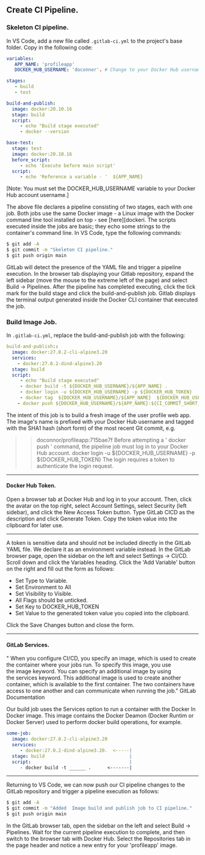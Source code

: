 ## Create CI Pipeline.

### Skeleton CI pipeline.
In VS Code, add a new file called `.gitlab-ci.yml` to the project's base folder. Copy in the following code:
~~~yaml
variables:
   APP_NAME: 'profileapp'
   DOCKER_HUB_USERNAME: 'doconnor'. # Change to your Docker Hub username

stages:
   - build
   - test

build-and-publish:
  image: docker:20.10.16
  stage: build
  script:
     - echo "Build stage executed"
     - docker --version

base-test:
  stage: test
  image: docker:20.10.16
  before_script:
     - echo 'Execute before main script'
  script: 
     - echo 'Reference a variable - '  ${APP_NAME}
~~~
[Note: You must set the DOCKER_HUB_USERNAME variable to your Docker Hub account username.]

The above file declares a pipeline consisting of two stages, each with one job. Both jobs use the same Docker image - a Linux image with the Docker command line tool installed on top - see [here][dockeri. The scripts executed inside the jobs are basic; they echo some strings to the container's command line. In VS Code, type the following commands:
~~~bash
$ git add -A
$ git commit -m "Skeleton CI pipeline."
$ git push origin main
~~~
GitLab will detect the presence of the YAML file and trigger a pipeline execution. In the browser tab displaying your Gitlab repository, expand the left sidebar (move the mouse to the extreme left of the page) and select Build -> Pipelines. After the pipeline has completed executing,  click the tick mark for the build stage and click the build-and-publish job. Gitlab displays the terminal output generated inside the Docker CLI container that executed the job.

### Build Image Job.

In `.gitlab-ci.yml`, replace the build-and-publish job with the following:
~~~yaml
build-and-publish::
  image: docker:27.0.2-cli-alpine3.20
  services:
    - docker:27.0.2-dind-alpine3.20
  stage: build
  script:
     - echo "Build stage executed"
     - docker build -t ${DOCKER_HUB_USERNAME}/${APP_NAME} .
     - docker login -u ${DOCKER_HUB_USERNAME} -p ${DOCKER_HUB_TOKEN}
     - docker tag  ${DOCKER_HUB_USERNAME}/${APP_NAME}  ${DOCKER_HUB_USERNAME}/${APP_NAME}:${CI_COMMIT_SHORT_SHA} 
    - docker push ${DOCKER_HUB_USERNAME}/${APP_NAME}:${CI_COMMIT_SHORT_SHA}
~~~
The intent of this job is to build a fresh image of the user profile web app. The image's name is prefixed with your Docker Hub username and tagged with the SHA1 hash (short form) of the most recent Git commit, e.g.
>> doconnor/profileapp:715bae7f 
Before attempting a ' docker push ' command, the pipeline job must log in to your Docker Hub account. 
> docker login -u ${DOCKER_HUB_USERNAME} -p ${DOCKER_HUB_TOKEN}
The login requires a token to authenticate the login request. 

--------------------------
#### Docker Hub Token.
Open a browser tab at Docker Hub and log in to your account. Then, click the avatar on the top right, select Account Settings, select Security (left sidebar), and click the New Access Token button. Type GitLab CICD as the description and click Generate Token. Copy the token value into the clipboard for later use.

--------------------------
A token is sensitive data and should not be included directly in the GitLab YAML file. We declare it as an environment variable instead. In the GitLab browser page, open the sidebar on the left and select Settings -> CI/CD. Scroll down and click the Variables heading. Click the 'Add Variable' button on the right and fill out the form as follows:

+ Set Type to Variable.
+ Set Environment to All
+ Set Visibility to Visible. 
+ All Flags should be unticked.
+ Set Key to DOCKER_HUB_TOKEN
+ Set Value to the generated token value you copied into the clipboard.

Click the Save Changes button and close the form. 
 
-----------------------------
#### GitLab Services.

" When you configure CI/CD, you specify an image, which is used to create the container where your jobs run. To specify this image, you use the image keyword.
You can specify an additional image by using the services keyword. This additional image is used to create another container, which is available to the first container. The two containers have access to one another and can communicate when running the job." GitLab Documentation

Our build job uses the Services option to run a container with the Docker In Docker image. This image contains the Docker Deamon (Docker Runtim or Docker Server) used to perform docker build operations, for example. 
~~~yaml
some-job:
  image: docker:27.0.2-cli-alpine3.20
  services:
     - docker:27.0.2-dind-alpine3.20.  <-----|
  stage: build                               |
  script:                                    |
     - docker build -t ______ .      <-------|    
~~~

-------------------------------

Returning to VS Code, we can now push our CI pipeline changes to the GitLab repository and trigger a pipeline execution as follows:
~~~bash
$ git add -A
$ git commit -m "Added  Image build and publish job to CI pipeline."
$ git push origin main
~~~
In the GitLab browser tab, open the sidebar on the left and select Build -> Pipelines. Wait for the current pipeline execution to complete, and then switch to the browser tab with Docker Hub. Select the Repositories tab in the page header and notice a new entry for your 'profileapp' image. 

[dockeri]: https://hub.docker.com/_/docker